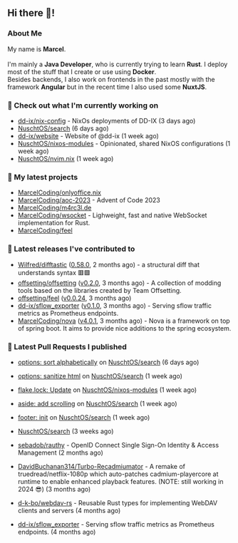 ## Hi there 👋!




### About Me

My name is **Marcel**.
<br><br>
I'm mainly a **Java Developer**, who is currently trying to learn **Rust**. I deploy most of the stuff that I create or use using **Docker**.
<br>
Besides backends, I also work on frontends in the past mostly with the framework **Angular** but in the recent time I also used some **NuxtJS**. 



### 👷 Check out what I'm currently working on

- [dd-ix/nix-config](https://github.com/dd-ix/nix-config) - NixOs deployments of DD-IX (3 days ago)
- [NuschtOS/search](https://github.com/NuschtOS/search) (6 days ago)
- [dd-ix/website](https://github.com/dd-ix/website) - Website of @dd-ix (1 week ago)
- [NuschtOS/nixos-modules](https://github.com/NuschtOS/nixos-modules) - Opinionated, shared NixOS configurations (1 week ago)
- [NuschtOS/nvim.nix](https://github.com/NuschtOS/nvim.nix) (1 week ago)

### 🌱 My latest projects

- [MarcelCoding/onlyoffice.nix](https://github.com/MarcelCoding/onlyoffice.nix)
- [MarcelCoding/aoc-2023](https://github.com/MarcelCoding/aoc-2023) - Advent of Code 2023
- [MarcelCoding/m4rc3l.de](https://github.com/MarcelCoding/m4rc3l.de)
- [MarcelCoding/wsocket](https://github.com/MarcelCoding/wsocket) - Lighweight, fast and native WebSocket implementation for Rust.
- [MarcelCoding/feel](https://github.com/MarcelCoding/feel)

### 🔭 Latest releases I've contributed to

- [Wilfred/difftastic](https://github.com/Wilfred/difftastic) ([0.58.0](https://github.com/Wilfred/difftastic/releases/tag/0.58.0), 2 months ago) - a structural diff that understands syntax 🟥🟩
- [offsetting/offsetting](https://github.com/offsetting/offsetting) ([v0.2.0](https://github.com/offsetting/offsetting/releases/tag/v0.2.0), 3 months ago) - A collection of modding tools based on the libraries created by Team Offsetting.
- [offsetting/feel](https://github.com/offsetting/feel) ([v0.0.24](https://github.com/offsetting/feel/releases/tag/v0.0.24), 3 months ago)
- [dd-ix/sflow_exporter](https://github.com/dd-ix/sflow_exporter) ([v0.1.0](https://github.com/dd-ix/sflow_exporter/releases/tag/v0.1.0), 3 months ago) - Serving sflow traffic metrics as Prometheus endpoints.
- [MarcelCoding/nova](https://github.com/MarcelCoding/nova) ([v4.0.1](https://github.com/MarcelCoding/nova/releases/tag/v4.0.1), 3 months ago) - Nova is a framework on top of spring boot. It aims to provide nice additions to the spring ecosystem.

### 🔨 Latest Pull Requests I published

- [options: sort alphabetically](https://github.com/NuschtOS/search/pull/51) on [NuschtOS/search](https://github.com/NuschtOS/search) (6 days ago)
- [options: sanitize html](https://github.com/NuschtOS/search/pull/50) on [NuschtOS/search](https://github.com/NuschtOS/search) (1 week ago)
- [flake.lock: Update](https://github.com/NuschtOS/nixos-modules/pull/48) on [NuschtOS/nixos-modules](https://github.com/NuschtOS/nixos-modules) (1 week ago)
- [aside: add scrolling](https://github.com/NuschtOS/search/pull/40) on [NuschtOS/search](https://github.com/NuschtOS/search) (1 week ago)
- [footer: init](https://github.com/NuschtOS/search/pull/39) on [NuschtOS/search](https://github.com/NuschtOS/search) (1 week ago)

- [NuschtOS/search](https://github.com/NuschtOS/search) (3 weeks ago)
- [sebadob/rauthy](https://github.com/sebadob/rauthy) - OpenID Connect Single Sign-On Identity &amp; Access Management (2 months ago)
- [DavidBuchanan314/Turbo-Recadmiumator](https://github.com/DavidBuchanan314/Turbo-Recadmiumator) - A remake of truedread/netflix-1080p which auto-patches cadmium-playercore at runtime to enable enhanced playback features. (NOTE: still working in 2024 😎) (3 months ago)
- [d-k-bo/webdav-rs](https://github.com/d-k-bo/webdav-rs) - Reusable Rust types for implementing WebDAV clients and servers (4 months ago)
- [dd-ix/sflow_exporter](https://github.com/dd-ix/sflow_exporter) - Serving sflow traffic metrics as Prometheus endpoints. (4 months ago)
